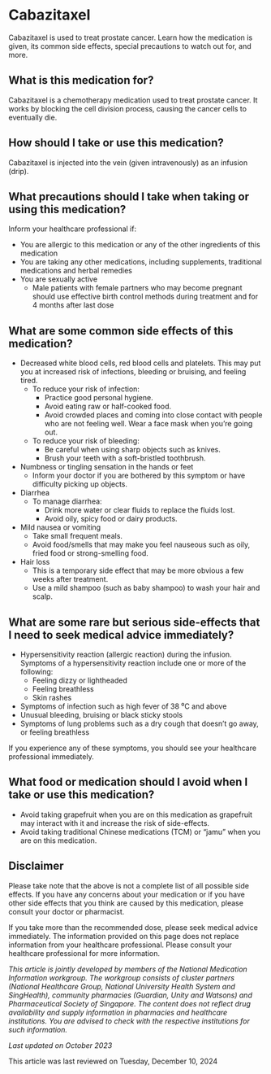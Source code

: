 # Cabazitaxel

Cabazitaxel is used to treat prostate cancer. Learn how the medication is given, its common side effects, special precautions to watch out for, and more.

What is this medication for?
----------------------------

Cabazitaxel is a chemotherapy medication used to treat prostate cancer. It works by blocking the cell division process, causing the cancer cells to eventually die.

How should I take or use this medication?
-----------------------------------------

Cabazitaxel is injected into the vein (given intravenously) as an infusion (drip).

What precautions should I take when taking or using this medication?
--------------------------------------------------------------------

Inform your healthcare professional if: 

* You are allergic to this medication or any of the other ingredients of this medication
* You are taking any other medications, including supplements, traditional medications and herbal remedies
* You are sexually active
  + Male patients with female partners who may become pregnant should use effective birth control methods during treatment and for 4 months after last dose

What are some common side effects of this medication?
-----------------------------------------------------

* Decreased white blood cells, red blood cells and platelets. This may put you at increased risk of infections, bleeding or bruising, and feeling tired. 
  + To reduce your risk of infection:
    - Practice good personal hygiene.
    - Avoid eating raw or half-cooked food.
    - Avoid crowded places and coming into close contact with people who are not feeling well. Wear a face mask when you’re going out.
  + To reduce your risk of bleeding:
    - Be careful when using sharp objects such as knives.
    - Brush your teeth with a soft-bristled toothbrush.
* Numbness or tingling sensation in the hands or feet
  + Inform your doctor if you are bothered by this symptom or have difficulty picking up objects.
* Diarrhea 
  + To manage diarrhea:
    - Drink more water or clear fluids to replace the fluids lost.
    - Avoid oily, spicy food or dairy products.
* Mild nausea or vomiting
  + Take small frequent meals.
  + Avoid food/smells that may make you feel nauseous such as oily, fried food or strong-smelling food.
* Hair loss
  + This is a temporary side effect that may be more obvious a few weeks after treatment.
  + Use a mild shampoo (such as baby shampoo) to wash your hair and scalp.

What are some rare but serious side-effects that I need to seek medical advice immediately?
-------------------------------------------------------------------------------------------

* Hypersensitivity reaction (allergic reaction) during the infusion. Symptoms of a hypersensitivity reaction include one or more of the following:
  + Feeling dizzy or lightheaded
  + Feeling breathless
  + Skin rashes
* Symptoms of infection such as high fever of 38 ⁰C and above
* Unusual bleeding, bruising or black sticky stools
* Symptoms of lung problems such as a dry cough that doesn’t go away, or feeling breathless

If you experience any of these symptoms, you should see your healthcare professional immediately.

What food or medication should I avoid when I take or use this medication?
--------------------------------------------------------------------------

* Avoid taking grapefruit when you are on this medication as grapefruit may interact with it and increase the risk of side-effects.
* Avoid taking traditional Chinese medications (TCM) or “jamu” when you are on this medication.

Disclaimer
----------

Please take note that the above is not a complete list of all possible side effects. If you have any concerns about your medication or if you have other side effects that you think are caused by this medication, please consult your doctor or pharmacist.

If you take more than the recommended dose, please seek medical advice immediately. The information provided on this page does not replace information from your healthcare professional. Please consult your healthcare professional for more information.

*This article is jointly developed by members of the National Medication Information workgroup. The workgroup consists of cluster partners (National Healthcare Group, National University Health System and SingHealth), community pharmacies (Guardian, Unity and Watsons) and Pharmaceutical Society of Singapore. The content does not reflect drug availability and supply information in pharmacies and healthcare institutions. You are advised to check with the respective institutions for such information.*

*Last updated on October 2023*

This article was last reviewed on
Tuesday, December 10, 2024